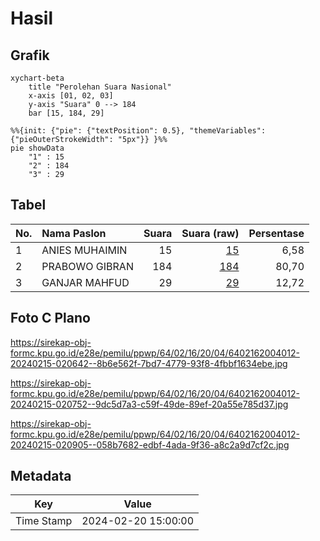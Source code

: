 # Hasil

## Grafik

```mermaid
xychart-beta
    title "Perolehan Suara Nasional"
    x-axis [01, 02, 03]
    y-axis "Suara" 0 --> 184
    bar [15, 184, 29]
```

```mermaid
%%{init: {"pie": {"textPosition": 0.5}, "themeVariables": {"pieOuterStrokeWidth": "5px"}} }%%
pie showData
    "1" : 15
    "2" : 184
    "3" : 29
```

## Tabel

| No. | Nama Paslon    | Suara | Suara (raw) | Persentase |
|:--- |:-------------- | -----:| -----------:| ----------:|
| 1   | ANIES MUHAIMIN | 15    | [15][p-1]   | 6,58       |
| 2   | PRABOWO GIBRAN | 184   | [184][p-2]  | 80,70      |
| 3   | GANJAR MAHFUD  | 29    | [29][p-3]   | 12,72      |


[p-1]: https://github.com/gigit-pemilu/pemilu-2024/blob/main/pilpres/hitung-suara/sub/64-kalimantan-timur/sub/02-kutai-kartanegara/sub/16-tenggarong-seberang/sub/2004-bangun-rejo/sub/012-tps/sub/paslon-1.txt
[p-2]: https://github.com/gigit-pemilu/pemilu-2024/blob/main/pilpres/hitung-suara/sub/64-kalimantan-timur/sub/02-kutai-kartanegara/sub/16-tenggarong-seberang/sub/2004-bangun-rejo/sub/012-tps/sub/paslon-2.txt
[p-3]: https://github.com/gigit-pemilu/pemilu-2024/blob/main/pilpres/hitung-suara/sub/64-kalimantan-timur/sub/02-kutai-kartanegara/sub/16-tenggarong-seberang/sub/2004-bangun-rejo/sub/012-tps/sub/paslon-3.txt

## Foto C Plano

https://sirekap-obj-formc.kpu.go.id/e28e/pemilu/ppwp/64/02/16/20/04/6402162004012-20240215-020642--8b6e562f-7bd7-4779-93f8-4fbbf1634ebe.jpg

https://sirekap-obj-formc.kpu.go.id/e28e/pemilu/ppwp/64/02/16/20/04/6402162004012-20240215-020752--9dc5d7a3-c59f-49de-89ef-20a55e785d37.jpg

https://sirekap-obj-formc.kpu.go.id/e28e/pemilu/ppwp/64/02/16/20/04/6402162004012-20240215-020905--058b7682-edbf-4ada-9f36-a8c2a9d7cf2c.jpg


## Metadata

| Key        | Value               |
| ---------- | ------------------- |
| Time Stamp | 2024-02-20 15:00:00 |



